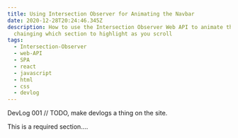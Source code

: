 ```yaml
---
title: Using Intersection Observer for Animating the Navbar
date: 2020-12-28T20:24:46.345Z
description: How to use the Intersection Observer Web API to animate the Navbar
  chainging which section to highlight as you scroll
tags:
  - Intersection-Observer
  - web-API
  - SPA
  - react
  - javascript
  - html
  - css
  - devlog
---
```

DevLog 001
// TODO, make devlogs a thing on the site.

This is a required section....